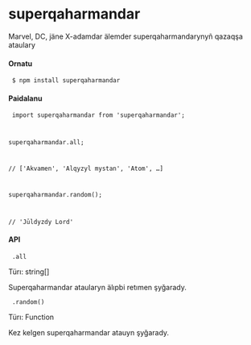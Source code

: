 # superqaharmandar

Marvel, DC, jäne X-adamdar älemder superqaharmandarynyñ qazaqşa ataulary


<h4>Ornatu</h4>

<code> $ npm install superqaharmandar </code>

<h4>Paidalanu</h4>

<code> import superqaharmandar from 'superqaharmandar'; 


superqaharmandar.all;

  // ['Akvamen', 'Alqyzyl mystan', 'Atom', …]

superqaharmandar.random();

  // 'Jūldyzdy Lord'
  </code>


<h4>API</h4>

<code> .all</code>

Türı: string[]

Superqaharmandar ataularyn älıpbi retımen şyğarady.



<code> .random()</code>

Türı: Function

Kez kelgen superqaharmandar atauyn şyğarady.

